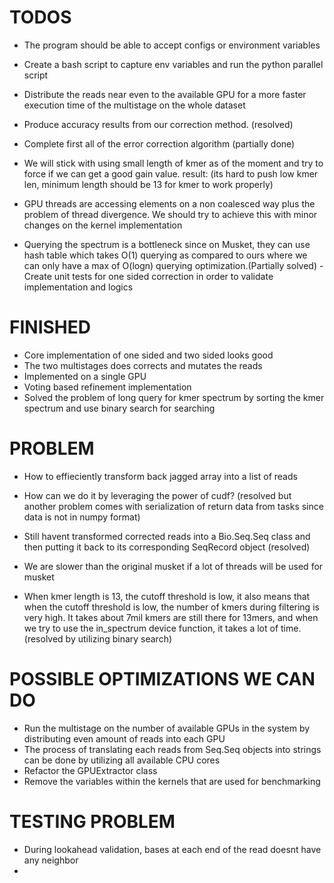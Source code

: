# TODOS

- The program should be able to accept configs or environment variables
- Create a bash script to capture env variables and run the python parallel script
- Distribute the reads near even to the available GPU for a more faster execution time of the multistage on the whole dataset

- Produce accuracy results from our correction method. (resolved)

- Complete first all of the error correction algorithm (partially done)

- We will stick with using small length of kmer as of the moment and try to force if we can get a good gain value. result: (its hard to push low kmer len, minimum length should be 13 for kmer to work properly)

- GPU threads are accessing elements on a non coalesced way plus the problem of thread divergence. We should try to achieve this with minor changes on the kernel implementation 

- Querying the spectrum is a bottleneck since on Musket, they can use hash table which takes O(1) querying as compared to ours where we can only have a max of O(logn) querying optimization.(Partially solved)
-Create unit tests for one sided correction in order to validate implementation and logics

 
# FINISHED

- Core implementation of one sided and two sided looks good
- The two multistages does corrects and mutates the reads
- Implemented on a single GPU
- Voting based refinement implementation
- Solved the problem of long query for kmer spectrum by sorting the kmer spectrum and use binary search for searching

# PROBLEM
- How to effieciently transform back jagged array into a list of reads

- How can we do it by leveraging the power of cudf?  (resolved but another problem comes with serialization of return data from tasks since data is not in numpy format)

- Still havent transformed corrected reads into a Bio.Seq.Seq class and then putting it back to its corresponding SeqRecord object (resolved)

- We are slower than the original musket if a lot of threads will be used for musket

- When kmer length is 13, the cutoff threshold is low, it also means that when the cutoff threshold is low, the number of kmers during filtering is very high. It takes about 7mil kmers are still there for 13mers, and when we try to use the in_spectrum device function, it takes a lot of time. (resolved by utilizing binary search)

# POSSIBLE OPTIMIZATIONS WE CAN DO
- Run the multistage on the number of available GPUs in the system by distributing even amount of reads into each GPU
- The process of translating each reads from Seq.Seq objects into strings can be done by utilizing all available CPU cores
- Refactor the GPUExtractor class 
- Remove the variables within the kernels that are used for benchmarking



# TESTING PROBLEM
- During lookahead validation, bases at each end of the read doesnt have any neighbor
- 
